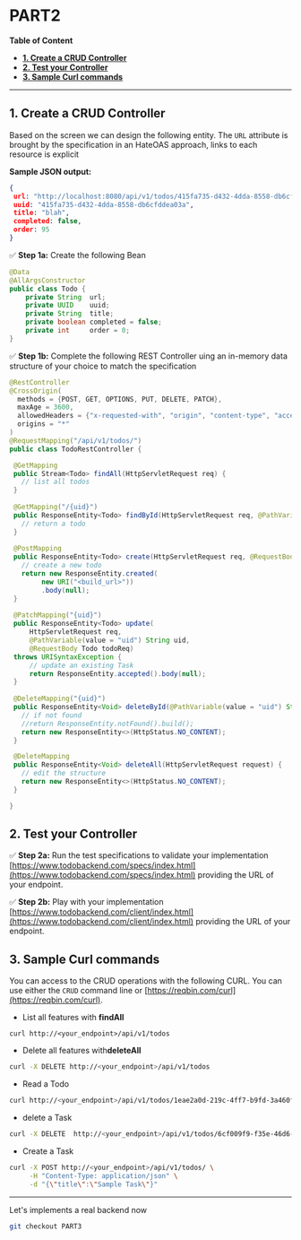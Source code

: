 # PART2

**Table of Content**
- **[1. Create a CRUD Controller](#1-create-a-crud-controller)**
- **[2. Test your Controller](#2-test-your-controller)**
- **[3. Sample Curl commands](#3-sample-curl-commands)**

---

## 1. Create a CRUD Controller

Based on the screen we can design the following entity. The `URL` attribute is brought by the specification in an HateOAS approach, links to each resource is explicit

**Sample JSON output:**
```json
{
 url: "http://localhost:8080/api/v1/todos/415fa735-d432-4dda-8558-db6cfddea03a",
 uuid: "415fa735-d432-4dda-8558-db6cfddea03a",
 title: "blah",
 completed: false,
 order: 95
}
```

✅ **Step 1a:** Create the following Bean

```java
@Data
@AllArgsConstructor
public class Todo {
    private String  url;
    private UUID    uuid;
    private String  title;
    private boolean completed = false;
    private int     order = 0;
}
```

✅ **Step 1b:** Complete the following REST Controller uing an in-memory data structure of your choice to match the specification

```java
@RestController
@CrossOrigin(
  methods = {POST, GET, OPTIONS, PUT, DELETE, PATCH},
  maxAge = 3600,
  allowedHeaders = {"x-requested-with", "origin", "content-type", "accept"},
  origins = "*" 
)
@RequestMapping("/api/v1/todos/")
public class TodoRestController {

 @GetMapping
 public Stream<Todo> findAll(HttpServletRequest req) {
   // list all todos 
 }
    
 @GetMapping("/{uid}")
 public ResponseEntity<Todo> findById(HttpServletRequest req, @PathVariable(value = "uid") String uid)
   // return a todo
 }
     
 @PostMapping
 public ResponseEntity<Todo> create(HttpServletRequest req, @RequestBody Todo todoReq) throws URISyntaxException {
   // create a new todo
   return new ResponseEntity.created(
        new URI("<build_url>"))
        .body(null);
 }
    
 @PatchMapping("{uid}")
 public ResponseEntity<Todo> update(
     HttpServletRequest req, 
     @PathVariable(value = "uid") String uid, 
     @RequestBody Todo todoReq) 
 throws URISyntaxException {
     // update an existing Task
     return ResponseEntity.accepted().body(null);
 }
    
 @DeleteMapping("{uid}")
 public ResponseEntity<Void> deleteById(@PathVariable(value = "uid") String uid) {
   // if not found
   //return ResponseEntity.notFound().build();
   return new ResponseEntity<>(HttpStatus.NO_CONTENT);
 }

 @DeleteMapping
 public ResponseEntity<Void> deleteAll(HttpServletRequest request) {
   // edit the structure
   return new ResponseEntity<>(HttpStatus.NO_CONTENT);
 }

}
```

## 2. Test your Controller

✅ **Step 2a:** Run the test specifications to validate your implementation [https://www.todobackend.com/specs/index.html](https://www.todobackend.com/specs/index.html) providing the URL of your endpoint.


✅ **Step 2b:** Play with your implementation [https://www.todobackend.com/client/index.html](https://www.todobackend.com/client/index.html) providing the URL of your endpoint.

## 3. Sample Curl commands

You can access to the CRUD operations with the following CURL. You can use either the `CRUD` command line or [https://reqbin.com/curl](https://reqbin.com/curl).

- List all features with **findAll**

```
curl http://<your_endpoint>/api/v1/todos
```

- Delete all features with**deleteAll**

```bash
curl -X DELETE http://<your_endpoint>/api/v1/todos
```

- Read a Todo

```bash
curl http://<your_endpoint>/api/v1/todos/1eae2a0d-219c-4ff7-b9fd-3a460f399c49
```

- delete a Task

```bash
curl -X DELETE  http://<your_endpoint>/api/v1/todos/6cf009f9-f35e-46d6-9be2-ffe6f0dde4ba
```

- Create a Task

```bash
curl -X POST http://<your_endpoint>/api/v1/todos/ \
	 -H "Content-Type: application/json" \
     -d "{\"title\":\"Sample Task\"}"
```

--- 

Let's implements a real backend now

```bash
git checkout PART3
```